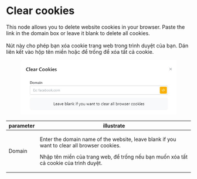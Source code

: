 # Clear cookies

This node allows you to delete website cookies in your browser. Paste the link in the domain box or leave it blank to delete all cookies.\
\
Nút này cho phép bạn xóa cookie trang web trong trình duyệt của bạn. Dán liên kết vào hộp tên miền hoặc để trống để xóa tất cả cookie.

<figure><img src="../../.gitbook/assets/Clear Cookies.jpg" alt=""><figcaption></figcaption></figure>



| parameter | illustrate                                                                                                                                                                                            |
| --------- | ----------------------------------------------------------------------------------------------------------------------------------------------------------------------------------------------------- |
| Domain    | <p>Enter the domain name of the website, leave blank if you want to clear all browser cookies.</p><p></p><p>Nhập tên miền của trang web, để trống nếu bạn muốn xóa tất cả cookie của trình duyệt.</p> |
